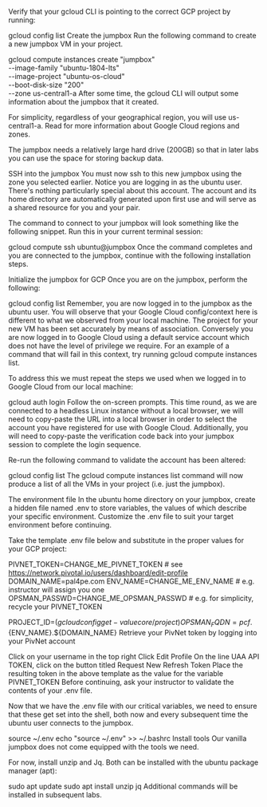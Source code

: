Verify that your gcloud CLI is pointing to the correct GCP project by running:

gcloud config list
Create the jumpbox
Run the following command to create a new jumpbox VM in your project.

gcloud compute instances create "jumpbox" \
  --image-family "ubuntu-1804-lts" \
  --image-project "ubuntu-os-cloud" \
  --boot-disk-size "200" \
  --zone us-central1-a
After some time, the gcloud CLI will output some information about the jumpbox that it created.

For simplicity, regardless of your geographical region, you will use us-central1-a. Read for more information about Google Cloud regions and zones.

The jumpbox needs a relatively large hard drive (200GB) so that in later labs you can use the space for storing backup data.

SSH into the jumpbox
You must now ssh to this new jumpbox using the zone you selected earlier. Notice you are logging in as the ubuntu user. There's nothing particularly special about this account. The account and its home directory are automatically generated upon first use and will serve as a shared resource for you and your pair.

The command to connect to your jumpbox will look something like the following snippet. Run this in your current terminal session:

gcloud compute ssh ubuntu@jumpbox
Once the command completes and you are connected to the jumpbox, continue with the following installation steps.

Initialize the jumpbox for GCP
Once you are on the jumpbox, perform the following:

gcloud config list
Remember, you are now logged in to the jumpbox as the ubuntu user. You will observe that your Google Cloud config/context here is different to what we observed from your local machine. The project for your new VM has been set accurately by means of association. Conversely you are now logged in to Google Cloud using a default service account which does not have the level of privilege we require. For an example of a command that will fail in this context, try running gcloud compute instances list.

To address this we must repeat the steps we used when we logged in to Google Cloud from our local machine:

gcloud auth login
Follow the on-screen prompts. This time round, as we are connected to a headless Linux instance without a local browser, we will need to copy-paste the URL into a local browser in order to select the account you have registered for use with Google Cloud. Additionally, you will need to copy-paste the verification code back into your jumpbox session to complete the login sequence.

Re-run the following command to validate the account has been altered:

gcloud config list
The gcloud compute instances list command will now produce a list of all the VMs in your project (i.e. just the jumpbox).

The environment file
In the ubuntu home directory on your jumpbox, create a hidden file named .env to store variables, the values of which describe your specific environment. Customize the .env file to suit your target environment before continuing.

Take the template .env file below and substitute in the proper values for your GCP project:

PIVNET_TOKEN=CHANGE_ME_PIVNET_TOKEN   # see https://network.pivotal.io/users/dashboard/edit-profile
DOMAIN_NAME=pal4pe.com
ENV_NAME=CHANGE_ME_ENV_NAME           # e.g. instructor will assign you one
OPSMAN_PASSWD=CHANGE_ME_OPSMAN_PASSWD # e.g. for simplicity, recycle your PIVNET_TOKEN

PROJECT_ID=$(gcloud config get-value core/project)
OPSMAN_FQDN=pcf.${ENV_NAME}.${DOMAIN_NAME}
Retrieve your PivNet token by logging into your PivNet account

Click on your username in the top right
Click Edit Profile
On the line UAA API TOKEN, click on the button titled
Request New Refresh Token
Place the resulting token in the above template as the value for the variable PIVNET_TOKEN
Before continuing, ask your instructor to validate the contents of your .env file.

Now that we have the .env file with our critical variables, we need to ensure that these get set into the shell, both now and every subsequent time the ubuntu user connects to the jumpbox.

source ~/.env
echo "source ~/.env" >> ~/.bashrc
Install tools
Our vanilla jumpbox does not come equipped with the tools we need.

For now, install unzip and Jq. Both can be installed with the ubuntu package manager (apt):

sudo apt update
sudo apt install unzip jq
Additional commands will be installed in subsequent labs.

